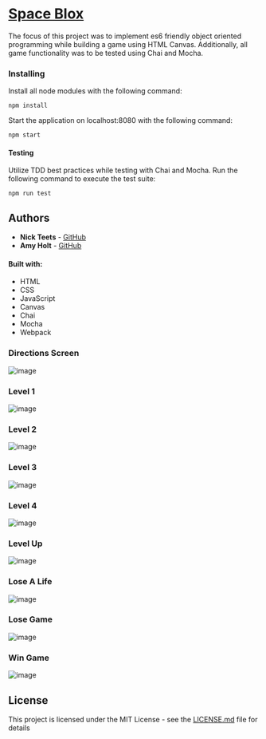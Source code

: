 # [Space Blox](https://ameseee.github.io/game-time/)

The focus of this project was to implement es6 friendly object oriented programming while building a game using HTML Canvas. Additionally, all game functionality was to be tested using Chai and Mocha. 

### Installing

Install all node modules with the following command:

```
npm install
```

Start the application on localhost:8080 with the following command:

```
npm start
```

#### Testing

Utilize TDD best practices while testing with Chai and Mocha. Run the following command to execute the test suite:
```
npm run test
```

## Authors

* **Nick Teets** - [GitHub](https://github.com/nicktu12)
* **Amy Holt** - [GitHub](https://github.com/ameseee)

#### Built with: 
* HTML
* CSS
* JavaScript
* Canvas
* Chai
* Mocha
* Webpack

### Directions Screen

![image](https://user-images.githubusercontent.com/25447342/29673226-d10711b2-88ab-11e7-8ab6-f80d2d144a28.png)

### Level 1

![image](https://user-images.githubusercontent.com/25447342/29676132-72f25ad8-88b4-11e7-9cca-050ac446f729.png)

### Level 2

![image](https://user-images.githubusercontent.com/25447342/29676449-5750946a-88b5-11e7-80ef-2ad24a62b4b1.png)

### Level 3

![image](https://user-images.githubusercontent.com/25447342/29676473-6d29810c-88b5-11e7-9bc8-903113ab0a45.png)

### Level 4

![image](https://user-images.githubusercontent.com/25447342/29676313-f302512e-88b4-11e7-822b-56a5580c224c.png)

### Level Up

![image](https://user-images.githubusercontent.com/25447342/29676215-ae4ef0c8-88b4-11e7-8a3e-b6605be82b53.png)

### Lose A Life

![image](https://user-images.githubusercontent.com/25447342/29676186-9b43947a-88b4-11e7-8f3d-8be82e9bba7a.png)

### Lose Game

![image](https://user-images.githubusercontent.com/25447342/29677187-95ea264e-88b7-11e7-8fd4-887699aa4add.png)

### Win Game

![image](https://user-images.githubusercontent.com/25447342/29677826-9d57c7e0-88b9-11e7-9cfe-65de1e83e91d.png)

## License

This project is licensed under the MIT License - see the [LICENSE.md](LICENSE.md) file for details
